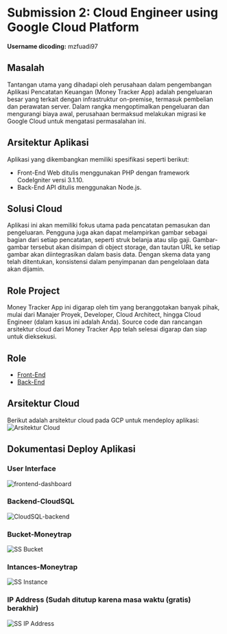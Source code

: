 # Submission 2: Cloud Engineer using Google Cloud Platform

**Username dicoding:** mzfuadi97

## Masalah
Tantangan utama yang dihadapi oleh perusahaan dalam pengembangan Aplikasi Pencatatan Keuangan (Money Tracker App) adalah pengeluaran besar yang terkait dengan infrastruktur on-premise, termasuk pembelian dan perawatan server. Dalam rangka mengoptimalkan pengeluaran dan mengurangi biaya awal, perusahaan bermaksud melakukan migrasi ke Google Cloud untuk mengatasi permasalahan ini.

## Arsitektur Aplikasi
Aplikasi yang dikembangkan memiliki spesifikasi seperti berikut:
- Front-End Web ditulis menggunakan PHP dengan framework CodeIgniter versi 3.1.10.
- Back-End API ditulis menggunakan Node.js.

## Solusi Cloud
Aplikasi ini akan memiliki fokus utama pada pencatatan pemasukan dan pengeluaran. Pengguna juga akan dapat melampirkan gambar sebagai bagian dari setiap pencatatan, seperti struk belanja atau slip gaji. Gambar-gambar tersebut akan disimpan di object storage, dan tautan URL ke setiap gambar akan diintegrasikan dalam basis data. Dengan skema data yang telah ditentukan, konsistensi dalam penyimpanan dan pengelolaan data akan dijamin.

## Role Project
Money Tracker App ini digarap oleh tim yang beranggotakan banyak pihak, mulai dari Manajer Proyek, Developer, Cloud Architect, hingga Cloud Engineer (dalam kasus ini adalah Anda). Source code dan rancangan arsitektur cloud dari Money Tracker App telah selesai digarap dan siap untuk dieksekusi.

## Role
- [Front-End](https://github.com/dicodingacademy/a133-gcp-labs/tree/money-tracker)
- [Back-End](https://github.com/dicodingacademy/a133-gcp-labs/tree/money-tracker-api)

## Arsitektur Cloud
Berikut adalah arsitektur cloud pada GCP untuk mendeploy aplikasi:
![Arsitektur Cloud](https://github.com/mzfuadi97/CloudEngineer-MoneyTrack/assets/70827786/447fbe67-447e-4806-8637-a95ef1c276ac)

## Dokumentasi Deploy Aplikasi
### User Interface
![frontend-dashboard](https://github.com/mzfuadi97/CloudEngineer-MoneyTrack/assets/70827786/bc8da6d7-16ef-44dd-8f0d-baccf7bed177)

### Backend-CloudSQL
![CloudSQL-backend](https://github.com/mzfuadi97/CloudEngineer-MoneyTrack/assets/70827786/7b48bbeb-3a08-4daa-a9e2-75f07033ac1a)

### Bucket-Moneytrap
![SS Bucket](https://github.com/mzfuadi97/CloudEngineer-MoneyTrack/assets/70827786/a4eede48-e558-4b56-9d7c-e96acf822a73)

### Intances-Moneytrap
![SS Instance](https://github.com/mzfuadi97/CloudEngineer-MoneyTrack/assets/70827786/357b8cda-ee69-4198-a28e-bffb0d84031f)

### IP Address (Sudah ditutup karena masa waktu (gratis) berakhir)
![SS IP Address](https://github.com/mzfuadi97/CloudEngineer-MoneyTrack/assets/70827786/1148a3ce-8234-4a90-a472-1e0a0d128d4c)
